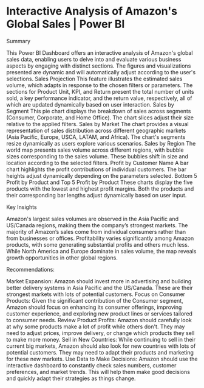 # Interactive Analysis of Amazon's Global Sales | Power BI

Summary

This Power BI Dashboard offers an interactive analysis of Amazon's global sales data, enabling users to delve into and evaluate various business aspects by engaging with distinct sections. The figures and visualizations presented are dynamic and will automatically adjust according to the user's selections.
Sales Projection
This feature illustrates the estimated sales volume, which adapts in response to the chosen filters or parameters. The sections for Product Unit, KPI, and Return present the total number of units sold, a key performance indicator, and the return value, respectively, all of which are updated dynamically based on user interaction.
Sales by Segment
This pie chart displays the breakdown of sales across segments (Consumer, Corporate, and Home Office). The chart slices adjust their size relative to the applied filters.
Sales by Market
The chart provides a visual representation of sales distribution across different geographic markets (Asia Pacific, Europe, USCA, LATAM, and Africa). The chart's segments resize dynamically as users explore various scenarios.
Sales by Region
The world map presents sales volume across different regions, with bubble sizes corresponding to the sales volume. These bubbles shift in size and location according to the selected filters.
Profit by Customer Name
A bar chart highlights the profit contributions of individual customers. The bar heights adjust dynamically depending on the parameters selected.
Bottom 5 Profit by Product and Top 5 Profit by Product
These charts display the five products with the lowest and highest profit margins. Both the products and their corresponding bar lengths adjust dynamically based on user input.


Key Insights

Amazon's largest sales volumes are observed in the Asia Pacific and US/Canada regions, making them the company’s strongest markets.
The majority of Amazon’s sales come from individual consumers rather than from businesses or offices.
Profitability varies significantly among Amazon products, with some generating substantial profits and others much less.
While North America and Europe dominate in sales volume, the map reveals growth opportunities in other global regions.


Recommendations:

Market Expansion: Amazon should invest more in advertising and building better delivery systems in Asia Pacific and the US/Canada. These are their strongest markets with lots of potential customers. Focus on Consumer Products: Given the significant contribution of the Consumer segment, Amazon should focus on enhancing its consumer offerings, improving customer experience, and exploring new product lines or services tailored to consumer needs.
Review Product Profits: Amazon should carefully look at why some products make a lot of profit while others don't. They may need to adjust prices, improve delivery, or change which products they sell to make more money.
Sell in New Countries: While continuing to sell in their current big markets, Amazon should also look for new countries with lots of potential customers. They may need to adapt their products and marketing for these new markets.
Use Data to Make Decisions: Amazon should use the interactive dashboard to constantly check sales numbers, customer preferences, and market trends. This will help them make good decisions and quickly adapt their strategies as things change.

